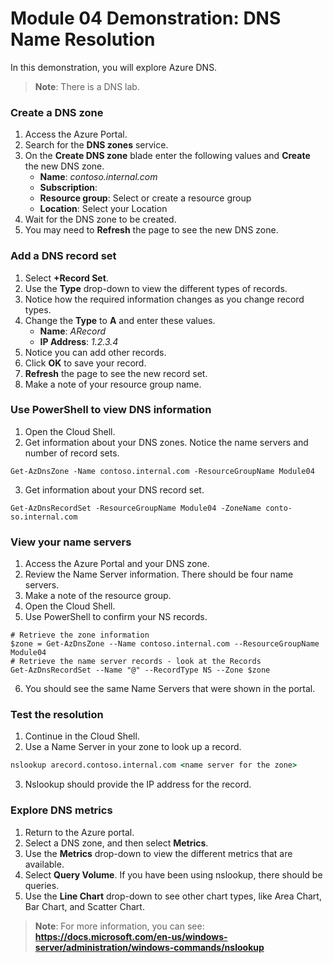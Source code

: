 # Module 04 Demonstration: DNS Name Resolution 

In this demonstration, you will explore Azure DNS.

> **Note**: There is a DNS lab.

### Create a DNS zone 

1. Access the Azure Portal.
2. Search for the **DNS zones** service.
3. On the **Create DNS zone** blade enter the following values and **Create** the new DNS zone.
    - **Name**: *contoso.internal.com*
    - **Subscription**: *<your subscription>*
    - **Resource group**: Select or create a resource group
    - **Location**: Select your Location
4. Wait for the DNS zone to be created.
5. You may need to **Refresh** the page to see the new DNS zone.

### Add a DNS record set 

1. Select **+Record Set**.
2. Use the **Type** drop-down to view the different types of records.
3. Notice how the required information changes as you change record types.
4. Change the **Type** to **A** and enter these values.
    - **Name**: *ARecord*
    - **IP Address**: *1.2.3.4*
5. Notice you can add other records.
6. Click **OK** to save your record.
7. **Refresh** the page to see the new record set.
8. Make a note of your resource group name.

### Use PowerShell to view DNS information 

1. Open the Cloud Shell.
2. Get information about your DNS zones. Notice the name servers and number of record sets.

``` posh
Get-AzDnsZone -Name contoso.internal.com -ResourceGroupName Module04
```

3. Get information about your DNS record set.

``` posh
Get-AzDnsRecordSet -ResourceGroupName Module04 -ZoneName conto­so.internal.com
```

### View your name servers 

1. Access the Azure Portal and your DNS zone.
2. Review the Name Server information. There should be four name servers.
3. Make a note of the resource group.
4. Open the Cloud Shell.
5. Use PowerShell to confirm your NS records.

``` posh
# Retrieve the zone information
$zone = Get-AzDnsZone --Name contoso.internal.com --ResourceGroupName Module04
# Retrieve the name server records - look at the Records
Get-AzDnsRecordSet --Name "@" --RecordType NS --Zone $zone
```

6. You should see the same Name Servers that were shown in the portal.

### Test the resolution 

1. Continue in the Cloud Shell.
2. Use a Name Server in your zone to look up a record.

``` bat
nslookup arecord.contoso.internal.com <name server for the zone>
```

3. Nslookup should provide the IP address for the record.

### Explore DNS metrics 

1. Return to the Azure portal.
2. Select a DNS zone, and then select **Metrics**.
3. Use the **Metrics** drop-down to view the different metrics that are available.
4. Select **Query Volume**. If you have been using nslookup, there should be queries.
5. Use the **Line Chart** drop-down to see other chart types, like Area Chart, Bar Chart, and Scatter Chart.

> **Note**: For more information, you can see: **https://docs.microsoft.com/en-us/windows-server/administration/windows-com­mands/nslookup**
